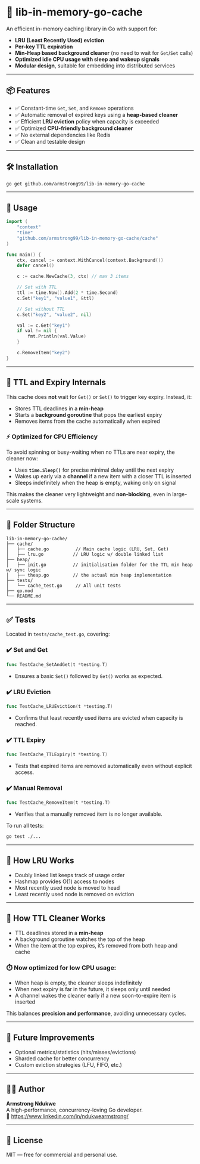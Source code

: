 # 🧠 lib-in-memory-go-cache

An efficient in-memory caching library in Go with support for:

- **LRU (Least Recently Used) eviction**
- **Per-key TTL expiration**
- **Min-Heap based background cleaner** (no need to wait for `Get`/`Set` calls)
- **Optimized idle CPU usage with sleep and wakeup signals**
- **Modular design**, suitable for embedding into distributed services

---

## 📦 Features

- ✅ Constant-time `Get`, `Set`, and `Remove` operations
- ✅ Automatic removal of expired keys using a **heap-based cleaner**
- ✅ Efficient **LRU eviction** policy when capacity is exceeded
- ✅ Optimized **CPU-friendly background cleaner**
- ✅ No external dependencies like Redis
- ✅ Clean and testable design

---

## 🛠️ Installation

```bash
go get github.com/armstrong99/lib-in-memory-go-cache
```

---

## 🚀 Usage

```go
import (
    "context"
    "time"
    "github.com/armstrong99/lib-in-memory-go-cache/cache"
)

func main() {
    ctx, cancel := context.WithCancel(context.Background())
    defer cancel()

    c := cache.NewCache(3, ctx) // max 3 items

    // Set with TTL
    ttl := time.Now().Add(2 * time.Second)
    c.Set("key1", "value1", &ttl)

    // Set without TTL
    c.Set("key2", "value2", nil)

    val := c.Get("key1")
    if val != nil {
        fmt.Println(val.Value)
    }

    c.RemoveItem("key2")
}
```

---

## 🧠 TTL and Expiry Internals

This cache does **not** wait for `Get()` or `Set()` to trigger key expiry. Instead, it:

- Stores TTL deadlines in a **min-heap**
- Starts a **background goroutine** that pops the earliest expiry
- Removes items from the cache automatically when expired

### ⚡ Optimized for CPU Efficiency

To avoid spinning or busy-waiting when no TTLs are near expiry, the cleaner now:

- Uses **`time.Sleep()`** for precise minimal delay until the next expiry
- Wakes up early via a **channel** if a new item with a closer TTL is inserted
- Sleeps indefinitely when the heap is empty, waking only on signal

This makes the cleaner very lightweight and **non-blocking**, even in large-scale systems.

---

## 📁 Folder Structure

```
lib-in-memory-go-cache/
├── cache/
│   ├── cache.go          // Main cache logic (LRU, Set, Get)
│   ├── lru.go           // LRU logic w/ double linked list
├── heap/
│   ├── init.go          // initialisation folder for the TTL min heap w/ sync logic
│   ├── theap.go         // the actual min heap implementation
├── tests/
│   └── cache_test.go     // All unit tests
├── go.mod
└── README.md
```

---

## ✅ Tests

Located in `tests/cache_test.go`, covering:

### ✔️ Set and Get

```go
func TestCache_SetAndGet(t *testing.T)
```

- Ensures a basic `Set()` followed by `Get()` works as expected.

### ✔️ LRU Eviction

```go
func TestCache_LRUEviction(t *testing.T)
```

- Confirms that least recently used items are evicted when capacity is reached.

### ✔️ TTL Expiry

```go
func TestCache_TTLExpiry(t *testing.T)
```

- Tests that expired items are removed automatically even without explicit access.

### ✔️ Manual Removal

```go
func TestCache_RemoveItem(t *testing.T)
```

- Verifies that a manually removed item is no longer available.

To run all tests:

```bash
go test ./...
```

---

## 📌 How LRU Works

- Doubly linked list keeps track of usage order
- Hashmap provides O(1) access to nodes
- Most recently used node is moved to head
- Least recently used node is removed on eviction

---

## 📌 How TTL Cleaner Works

- TTL deadlines stored in a **min-heap**
- A background goroutine watches the top of the heap
- When the item at the top expires, it’s removed from both heap and cache

### ⏱️ Now optimized for low CPU usage:

- When heap is empty, the cleaner sleeps indefinitely
- When next expiry is far in the future, it sleeps only until needed
- A channel wakes the cleaner early if a new soon-to-expire item is inserted

This balances **precision and performance**, avoiding unnecessary cycles.

---

## 🔮 Future Improvements

- Optional metrics/statistics (hits/misses/evictions)
- Sharded cache for better concurrency
- Custom eviction strategies (LFU, FIFO, etc.)

---

## 👨‍💻 Author

**Armstrong Ndukwe**  
A high-performance, concurrency-loving Go developer.  
🔗 https://www.linkedin.com/in/ndukwearmstrong/

---

## 📜 License

MIT — free for commercial and personal use.
